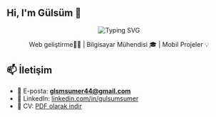 ## Hi, I'm Gülsüm 👋

<!-- Etkileşimli yazı (Typing SVG) -->
<p align="center">
  <img src="https://readme-typing-svg.herokuapp.com?font=Fira+Code&pause=1000&color=F78A1D&center=true&vCenter=true&width=450&lines=Merhaba%2C+Ben+G%C3%BCls%C3%BCm+S%C3%BCmer!" alt="Typing SVG" />

</p>

<!-- Kısa tanıtım cümlesi -->
<p align="center">
  Web geliştirme👩‍💻 | Bilgisayar Mühendisi 🎓 | Mobil Projeler 💡
</p>

## 📫 İletişim

- 📧 E-posta: **glsmsumer44@gmail.com**
- 🔗 LinkedIn: [linkedin.com/in/gulsumsumer](https://www.linkedin.com/in/gulsumsumer/)
- 📄 CV: [PDF olarak indir](https://raw.githubusercontent.com/gulsumsumer/gulsumsumer/main/gulsumsumercv.pdf) <!-- Bu bağlantıyı CV dosyanı GitHub’a yükleyip doğru URL’yle değiştirmelisin -->


